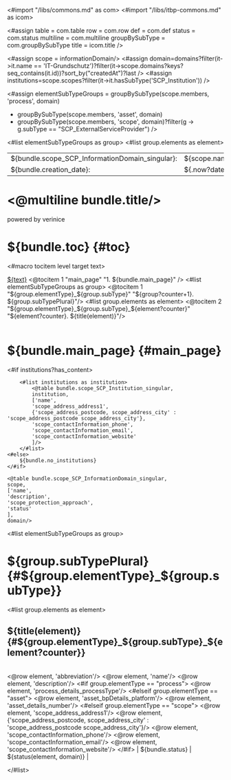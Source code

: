 <#import "/libs/commons.md" as com>
<#import "/libs/itbp-commons.md" as icom>

<#assign table = com.table
        row = com.row
         def = com.def
         status = com.status
         multiline = com.multiline
         groupBySubType = com.groupBySubType
         title = icom.title />


<style>
<#include "styles/default.css">
h1, h2, h3, h4 {
  page-break-after: avoid;
}

td {
    vertical-align: top;
}

.main_page {
  page-break-after: always;
}

.main_page table th:first-child, .main_page table td:first-child {
  width: 8cm;
}

table.used_modules th:first-child, table.used_modules td:first-child {
  width: 2cm;
}

table.used_modules th:last-child, table.used_modules td:last-child {
  width: 5cm;
}

.fullwidth {
  width: 100%;
}

.nobreak {
  page-break-inside: avoid;
}
</style>

<#assign scope = informationDomain/>
<#assign domain=domains?filter(it->it.name == 'IT-Grundschutz')?filter(it->scope.domains?keys?seq_contains(it.id))?sort_by("createdAt")?last />
<#assign institutions=scope.scopes?filter(it->it.hasSubType('SCP_Institution')) />

<#assign elementSubTypeGroups = groupBySubType(scope.members, 'process', domain)
 + groupBySubType(scope.members, 'asset', domain)
 + groupBySubType(scope.members, 'scope', domain)?filter(g -> g.subType == "SCP_ExternalServiceProvider") />

<bookmarks>
  <bookmark name="${bundle.toc}" href="#toc"/>
  <bookmark name="${bundle.main_page}" href="#main_page"/>
  <#list elementSubTypeGroups as group>
    <bookmark name="${group.subTypePlural}" href="#${group.elementType}_${group.subType}">
    <#list group.elements as element>
      <bookmark name="${title(element)}" href="#${group.elementType}_${group.subType}_${element?counter}"/>
    </#list>
    </bookmark>
  </#list>
</bookmarks>


<div class="footer-left">
  <table>
    <tr>
      <td>${bundle.scope_SCP_InformationDomain_singular}: </td>
      <td>${scope.name}</td>
    </tr>
    <tr>
      <td>${bundle.creation_date}: </td>
      <td>${.now?date}</td>
    </tr>
  </table>
</div>

<div class="cover">
<h1><@multiline bundle.title/></h1>
<p>powered by verinice</p>
</div>


# ${bundle.toc} {#toc}
<#macro tocitem level target text>
  <tr class="level${level}">
    <td>
      <a title="${bundle('jumpto', text)}" href="#${target}">${text}</a>
    </td>
    <td>
      <span href="#${target}"/>
    </td>
  </tr>
</#macro>

<table class="toc">
<tbody>
  <@tocitem 1 "main_page" "1. ${bundle.main_page}" />
  <#list elementSubTypeGroups as group>
    <@tocitem 1 "${group.elementType}_${group.subType}" "${group?counter+1}. ${group.subTypePlural}"/>
    <#list group.elements as element>
      <@tocitem 2 "${group.elementType}_${group.subType}_${element?counter}" "${element?counter}. ${title(element)}"/>
    </#list>
  </#list>
</tbody>
</table>

# ${bundle.main_page} {#main_page}

<div class="main_page">
    <#if institutions?has_content>

        <#list institutions as institution>
            <@table bundle.scope_SCP_Institution_singular,
            institution,
            ['name',
            'scope_address_address1',
            {'scope_address_postcode, scope_address_city' : 'scope_address_postcode scope_address_city'},
            'scope_contactInformation_phone',
            'scope_contactInformation_email',
            'scope_contactInformation_website'
            ]/>
        </#list>
    <#else>
        ${bundle.no_institutions}
    </#if>

    <@table bundle.scope_SCP_InformationDomain_singular,
    scope,
    ['name',
    'description',
    'scope_protection_approach',
    'status'
    ],
    domain/>

</div>

<#list elementSubTypeGroups as group>

# ${group.subTypePlural} {#${group.elementType}_${group.subType}}

<#list group.elements as element>

## ${title(element)} {#${group.elementType}_${group.subType}_${element?counter}}

|||
|:------------|:-----|
<@row element, 'abbreviation'/>
<@row element, 'name'/>
<@row element, 'description'/>
<#if group.elementType == "process">
    <@row element, 'process_details_processType'/>
<#elseif group.elementType == "asset">
    <@row element, 'asset_bpDetails_platform'/>
    <@row element, 'asset_details_number'/>
<#elseif group.elementType == "scope">
    <@row element, 'scope_address_address1'/>
    <@row element, {'scope_address_postcode, scope_address_city' : 'scope_address_postcode scope_address_city'}/>
    <@row element, 'scope_contactInformation_phone'/>
    <@row element, 'scope_contactInformation_email'/>
    <@row element, 'scope_contactInformation_website'/>
</#if>
| ${bundle.status} | ${status(element, domain)} |

</#list>
<div class="pagebreak"></div>
</#list>
